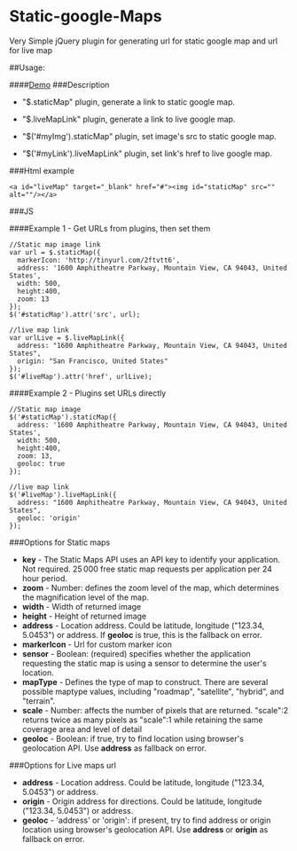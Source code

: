 Static-google-Maps
==================

Very Simple jQuery plugin for generating url for static google map and url for live map

##Usage:

####[Demo](//cdn.rawgit.com/erich-roncarolo/Static-google-Maps/master/index.html)
###Description

- "$.staticMap" plugin, generate a link to static google map.
- "$.liveMapLink" plugin, generate a link to live google map.

- "$('#myImg').staticMap" plugin, set image's src to static google map.
- "$('#myLink').liveMapLink" plugin, set link's href to live google map.

###Html example

```
<a id="liveMap" target="_blank" href="#"><img id="staticMap" src="" alt=""/></a>
```

###JS

####Example 1 - Get URLs from plugins, then set them
```
//Static map image link
var url = $.staticMap({
  markerIcon: 'http://tinyurl.com/2ftvtt6',
  address: '1600 Amphitheatre Parkway, Mountain View, CA 94043, United States',
  width: 500,
  height:400,
  zoom: 13
});
$('#staticMap').attr('src', url);

//live map link
var urlLive = $.liveMapLink({
  address: "1600 Amphitheatre Parkway, Mountain View, CA 94043, United States",
  origin: "San Francisco, United States"
});
$('#liveMap').attr('href', urlLive);
```

####Example 2 - Plugins set URLs directly
```
//Static map image
$('#staticMap').staticMap({
  address: '1600 Amphitheatre Parkway, Mountain View, CA 94043, United States',
  width: 500,
  height:400,
  zoom: 13,
  geoloc: true
});

//live map link
$('#liveMap').liveMapLink({
  address: "1600 Amphitheatre Parkway, Mountain View, CA 94043, United States",
  geoloc: 'origin'
});
```

###Options for Static maps

- **key** - The Static Maps API uses an API key to identify your application. Not required. 25 000 free static map requests per application per 24 hour period.
- **zoom** - Number: defines the zoom level of the map, which determines the magnification level of the map.
- **width** - Width of returned image
- **height** - Height of returned image
- **address** - Location address. Could be latitude, longitude ("123.34, 5.0453") or address. If **geoloc** is true, this is the fallback on error.
- **markerIcon** - Url for custom marker icon
- **sensor** - Boolean: (required) specifies whether the application requesting the static map is using a sensor to determine the user's location.
- **mapType** - Defines the type of map to construct. There are several possible maptype values, including "roadmap", "satellite", "hybrid", and "terrain".
- **scale** - Number: affects the number of pixels that are returned. "scale":2 returns twice as many pixels as "scale":1 while retaining the same coverage area and level of detail
- **geoloc** - Boolean: if true, try to find location using browser's geolocation API. Use **address** as fallback on error.

###Options for Live maps url
- **address** - Location address. Could be latitude, longitude ("123.34, 5.0453") or address.
- **origin** - Origin address for directions. Could be latitude, longitude ("123.34, 5.0453") or address.
- **geoloc** - 'address' or 'origin': if present, try to find address or origin location using browser's geolocation API. Use **address** or **origin** as fallback on error.
